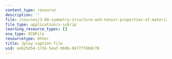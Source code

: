 ```yaml
---
content_type: resource
description: ''
file: /courses/3-60-symmetry-structure-and-tensor-properties-of-materials-fall-2005/eeb25d54171b5ea39b9b047777db0c78_THTQT2aykaA.vtt
file_type: application/x-subrip
learning_resource_types: []
ocw_type: OCWFile
resourcetype: Other
title: 3play caption file
uid: eeb25d54-171b-5ea3-9b9b-047777db0c78
---
```

